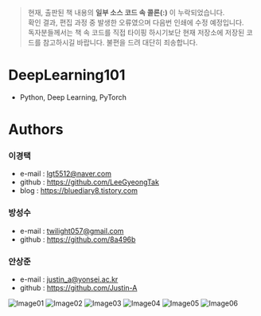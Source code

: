 > 현재, 출판된 책 내용의 **일부 소스 코드 속 콜론(:)** 이 누락되었습니다. <br>
> 확인 결과, 편집 과정 중 발생한 오류였으며 다음번 인쇄에 수정 예정입니다. <br>
> 독자분들께서는 책 속 코드를 직접 타이핑 하시기보단 현재 저장소에 저장된 코드를 참고하시길 바랍니다. 불편을 드려 대단히 죄송합니다. 

# DeepLearning101
- Python, Deep Learning, PyTorch




# Authors
### 이경택 
- e-mail : lgt5512@naver.com
- github : https://github.com/LeeGyeongTak
- blog : https://bluediary8.tistory.com

### 방성수
- e-mail : twilight057@gmail.com
- github : https://github.com/8a496b

### 안상준
- e-mail : justin_a@yonsei.ac.kr
- github : https://github.com/Justin-A

![Image01](https://user-images.githubusercontent.com/35527874/95832687-9a89f800-0d75-11eb-9866-d1067e594a78.jpg)
![Image02](https://user-images.githubusercontent.com/35527874/95832694-9e1d7f00-0d75-11eb-9705-a066dd48687c.jpg)
![Image03](https://user-images.githubusercontent.com/35527874/95832700-9fe74280-0d75-11eb-8418-34f5aef31b8a.jpg)
![Image04](https://user-images.githubusercontent.com/35527874/95832706-a1b10600-0d75-11eb-856a-8f10e192749a.jpg)
![Image05](https://user-images.githubusercontent.com/35527874/95832713-a2e23300-0d75-11eb-971e-8409fced8707.jpg)
![Image06](https://user-images.githubusercontent.com/35527874/95832720-a4abf680-0d75-11eb-93e3-03c8408eb658.jpg)
